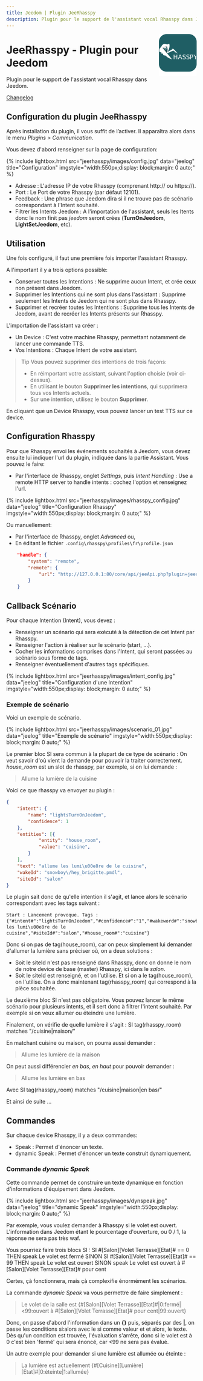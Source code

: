 ```yaml
---
title: Jeedom | Plugin JeeRhasspy
description: Plugin pour le support de l'assistant vocal Rhasspy dans Jeedom
---
```


<img align="right" src="../images/jeerhasspy_icon.png" width="100">

# JeeRhasspy - Plugin pour Jeedom

Plugin pour le support de l'assistant vocal Rhasspy dans Jeedom.

[Changelog](changelog.md)<br />

## Configuration du plugin JeeRhasspy

Après installation du plugin, il vous suffit de l’activer.
Il apparaîtra alors dans le menu *Plugins > Communication*.

Vous devez d'abord renseigner sur la page de configuration:

{% include lightbox.html src="jeerhasspy/images/config.jpg" data="jeelog" title="Configuration" imgstyle="width:550px;display: block;margin: 0 auto;" %}


- Adresse : L'adresse IP de votre Rhasspy (comprenant http:// ou https://).
- Port : Le Port de votre Rhasspy (par défaut 12101).
- Feedback : Une phrase que Jeedom dira si il ne trouve pas de scénario correspondant à l'Intent souhaité.
- Filtrer les Intents Jeedom : A l'importation de l'assistant, seuls les Itents donc le nom finit pas *jeedom* seront crées (**TurnOnJeedom**, **LightSetJeedom**, etc).


## Utilisation

Une fois configuré, il faut une première fois importer l'assistant Rhasspy.

A l'important il y a trois options possible:
- Conserver toutes les Intentions : Ne supprime aucun Intent, et crée ceux non présent dans Jeedom.
- Supprimer les Intentions qui ne sont plus dans l'assistant : Supprime seulement les Intents de Jeedom qui ne sont plus dans Rhasspy.
- Supprimer et recréer toutes les Intentions : Supprime tous les Intents de Jeedom, avant de recréer les Intents présents sur Rhasspy.


L'importation de l'assistant va créer :

- Un Device : C'est votre machine Rhasspy, permettant notamment de lancer une commande TTS.
- Vos Intentions : Chaque Intent de votre assistant.

> Tip
> Vous pouvez supprimer des intentions de trois façons:
> - En réimportant votre assistant, suivant l'option choisie (voir ci-dessus).
> - En utilisant le bouton **Supprimer les intentions**, qui supprimera tous vos Intents actuels.
> - Sur une intention, utilisez le bouton **Supprimer**.

En cliquant que un Device Rhasspy, vous pouvez lancer un test TTS sur ce device.

## Configuration Rhasspy

Pour que Rhasspy envoi les événements souhaités à Jeedom, vous devez ensuite lui indiquer l'url du plugin, indiquée dans la partie Assistant.
Vous pouvez le faire:
- Par l'interface de Rhasspy, onglet *Settings*, puis *Intent Handling* : Use a remote HTTP server to handle intents : cochez l'option et renseignez l'url.

{% include lightbox.html src="jeerhasspy/images/rhasspy_config.jpg" data="jeelog" title="Configuration Rhasspy" imgstyle="width:550px;display: block;margin: 0 auto;" %}

Ou manuellement:
- Par l'interface de Rhasspy, onglet *Advanced* ou,
- En éditant le fichier `.config\rhasspy\profiles\fr\profile.json`

```json
	"handle": {
        "system": "remote",
        "remote": {
            "url": "http://127.0.0.1:80/core/api/jeeApi.php?plugin=jeerhasspy&apikey=---apikey---&plugin=jeerhasspy&type=jeerhasspy"
        }
    }

```

## Callback Scénario

Pour chaque Intention (Intent), vous devez :

- Renseigner un scénario qui sera exécuté à la détection de cet Intent par Rhasspy.
- Renseigner l'action à réaliser sur le scénario (start, ...).
- Cocher les informations comprises dans l'Intent, qui seront passées au scénario sous forme de tags.
- Renseigner éventuellement d'autres tags spécifiques.

{% include lightbox.html src="jeerhasspy/images/intent_config.jpg" data="jeelog" title="Configuration d'une Intention" imgstyle="width:550px;display: block;margin: 0 auto;" %}


### Exemple de scénario

Voici un exemple de scénario.

{% include lightbox.html src="jeerhasspy/images/scenario_01.jpg" data="jeelog" title="Exemple de scénario" imgstyle="width:550px;display: block;margin: 0 auto;" %}

Le premier bloc SI sera commun à la plupart de ce type de scénario : On veut savoir d'où vient la demande pour pouvoir la traiter correctement. *house_room* est un slot de rhasspy, par exemple, si on lui demande :

> Allume la lumière de la cuisine

Voici ce que rhasspy va envoyer au plugin :

```json
{
	"intent": {
		"name": "lightsTurnOnJeedom",
		"confidence": 1
	},
	"entities": [{
			"entity": "house_room",
			"value": "cuisine",
		}
	],
	"text": "allume les lumi\u00e8re de le cuisine",
	"wakeId": "snowboy\/hey_brigitte.pmdl",
	"siteId": "salon"
}
```
Le plugin sait donc de qu'elle intention il s'agit, et lance alors le scénario correspondant avec les tags suivant :

```
Start : Lancement provoque. Tags : {"#intent#":"lightsTurnOnJeedom","#confidence#":"1","#wakeword#":"snowboy\/hey_brigitte.pmdl","#query#":"allume les lumi\u00e8re de le cuisine","#siteId#":"salon","#house_room#":"cuisine"}
```

Donc si on pas de tag(house_room), car on peux simplement lui demander d'allumer la lumière sans préciser où, on a deux solutions :
- Soit le siteId n'est pas renseigné dans Rhasspy, donc on donne le nom de notre device de base (master) Rhasspy, ici dans le *salon*.
- Soit le siteId est renseigné, et on l'utilise.
Et si on a le tag(house_room), on l'utilise.
On a donc maintenant tag(rhasspy_room) qui correspond à la pièce souhaitée.

Le deuxième bloc SI n'est pas obligatoire. Vous pouvez lancer le même scénario pour plusieurs intents, et il sert donc à filtrer l'intent souhaité.
Par exemple si on veux allumer ou éteindre une lumière.

Finalement, on vérifie de quelle lumière il s'agit : SI tag(rhasspy_room) matches "/cuisine\|maison/"

En matchant cuisine ou maison, on pourra aussi demander :

> Allume les lumière de la maison

On peut aussi différencier *en bas*, *en haut* pour pouvoir demander :

> Allume les lumière en bas

Avec SI tag(rhasspy_room) matches "/cuisine\|maison\|en bas/"

Et ainsi de suite ...

## Commandes

Sur chaque device Rhasspy, il y a deux commandes:

- Speak : Permet d'énoncer un texte.
- dynamic Speak : Permet d'énoncer un texte construit dynamiquement.

### Commande *dynamic Speak*

Cette commande permet de construire un texte dynamique en fonction d'informations d'équipement dans Jeedom.

{% include lightbox.html src="jeerhasspy/images/dynspeak.jpg" data="jeelog" title="dynamic Speak" imgstyle="width:550px;display: block;margin: 0 auto;" %}

Par exemple, vous voulez demander à Rhasspy si le volet est ouvert. L'information dans Jeedom étant le pourcentage d'ouverture, ou 0 / 1, la réponse ne sera pas très waf.

Vous pourriez faire trois blocs SI :
SI #[Salon][Volet Terrasse][Etat]# == 0 THEN speak Le volet est fermé
SINON
	SI #[Salon][Volet Terrasse][Etat]# == 99 THEN speak Le volet est ouvert
	SINON speak Le volet est ouvert à #[Salon][Volet Terrasse][Etat]# pour cent

Certes, çà fonctionnera, mais çà complexifie énormément les scénarios.

La commande *dynamic Speak* va vous permettre de faire simplement :

> Le volet de la salle est {#[Salon][Volet Terrasse][Etat]#\|0:fermé\|<99:ouvert à #[Salon][Volet Terrasse][Etat]# pour cent\|99:ouvert}

Donc, on passe d'abord l'information dans un **{}** puis, séparés par des **\|**, on passe les conditions si:alors avec le si comme valeur et et alors, le texte. Dès qu'un condition est trouvée, l'évaluation s'arrête, donc si le volet est à 0 c'est bien 'fermé' qui sera énoncé, car <99 ne sera pas évalué.

Un autre exemple pour demander si une lumière est allumée ou éteinte :

> La lumière est actuellement {#[Cuisine][Lumière][Etat]#\|0:éteinte\|1:allumée}

